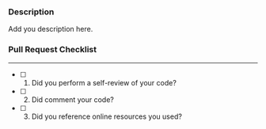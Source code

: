 ### Description
Add you description here.

### Pull Request Checklist
___
- [ ] 1. Did you perform a self-review of your code?
- [ ] 2. Did comment your code?
- [ ] 3. Did you reference online resources you used?